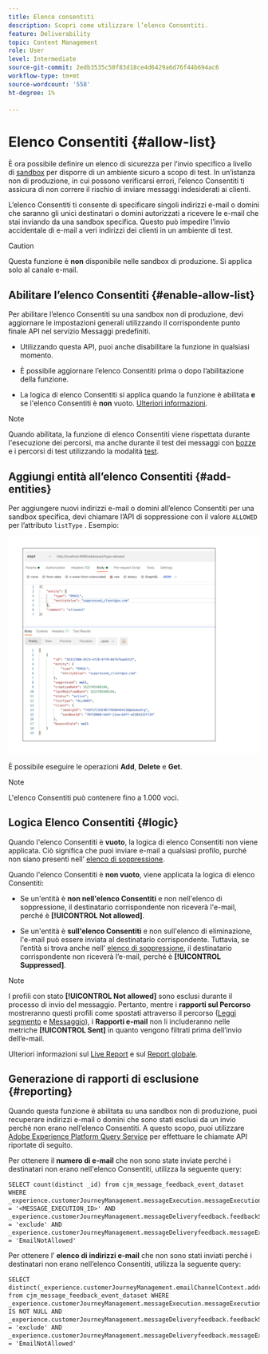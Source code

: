 ```yaml
---
title: Elenco consentiti
description: Scopri come utilizzare l’elenco Consentiti.
feature: Deliverability
topic: Content Management
role: User
level: Intermediate
source-git-commit: 2edb3535c50f83d18ce4d6429a6d76f44b694ac6
workflow-type: tm+mt
source-wordcount: '558'
ht-degree: 1%

---
```


# Elenco Consentiti {#allow-list}

È ora possibile definire un elenco di sicurezza per l’invio specifico a livello di [sandbox](administration/sandboxes.md) per disporre di un ambiente sicuro a scopo di test. In un’istanza non di produzione, in cui possono verificarsi errori, l’elenco Consentiti ti assicura di non correre il rischio di inviare messaggi indesiderati ai clienti.

L’elenco Consentiti ti consente di specificare singoli indirizzi e-mail o domini che saranno gli unici destinatari o domini autorizzati a ricevere le e-mail che stai inviando da una sandbox specifica. Questo può impedire l’invio accidentale di e-mail a veri indirizzi dei clienti in un ambiente di test.

>[!CAUTION]
>
>Questa funzione è **non** disponibile nelle sandbox di produzione. Si applica solo al canale e-mail.

## Abilitare l’elenco Consentiti {#enable-allow-list}

Per abilitare l’elenco Consentiti su una sandbox non di produzione, devi aggiornare le impostazioni generali utilizzando il corrispondente punto finale API nel servizio Messaggi predefiniti.

* Utilizzando questa API, puoi anche disabilitare la funzione in qualsiasi momento.

* È possibile aggiornare l’elenco Consentiti prima o dopo l’abilitazione della funzione.

* La logica di elenco Consentiti si applica quando la funzione è abilitata **e** se l&#39;elenco Consentiti è **non** vuoto. [Ulteriori informazioni](#logic).

<!--To enable this feature on a non-production sandbox, update the allowed list so that it is no longer empty. To disable it, clear up the allowed list so that it is again empty.

Learn more on the allowed list logic in this section.
-->

>[!NOTE]
>
>Quando abilitata, la funzione di elenco Consentiti viene rispettata durante l&#39;esecuzione dei percorsi, ma anche durante il test dei messaggi con [bozze](preview.md#send-proofs) e i percorsi di test utilizzando la modalità [test](building-journeys/testing-the-journey.md).

## Aggiungi entità all’elenco Consentiti {#add-entities}

Per aggiungere nuovi indirizzi e-mail o domini all’elenco Consentiti per una sandbox specifica, devi chiamare l’API di soppressione con il valore `ALLOWED` per l’attributo `listType` . Esempio:

![](assets/allow-list-api.png)

È possibile eseguire le operazioni **Add**, **Delete** e **Get**.

>[!NOTE]
>
>L&#39;elenco Consentiti può contenere fino a 1.000 voci.

<!--
Learn more on making these API calls in the API reference documentation.
Found this link in Experience Platform documentation, but may not be the final one: (https://experienceleague.adobe.com/docs/experience-platform/landing/platform-apis/api-guide.html?lang=en).-->

## Logica Elenco Consentiti {#logic}

<!-- When the allowed list is enabled (enable-allow-list) at the sandbox level using the API call above, the following applies.-->

Quando l&#39;elenco Consentiti è **vuoto**, la logica di elenco Consentiti non viene applicata. Ciò significa che puoi inviare e-mail a qualsiasi profilo, purché non siano presenti nell’ [elenco di soppressione](suppression-list.md).

Quando l&#39;elenco Consentiti è **non vuoto**, viene applicata la logica di elenco Consentiti:

* Se un&#39;entità è **non nell&#39;elenco Consentiti** e non nell&#39;elenco di soppressione, il destinatario corrispondente non riceverà l&#39;e-mail, perché è **[!UICONTROL Not allowed]**.

* Se un&#39;entità è **sull&#39;elenco Consentiti** e non sull&#39;elenco di eliminazione, l&#39;e-mail può essere inviata al destinatario corrispondente. Tuttavia, se l’entità si trova anche nell’ [elenco di soppressione](suppression-list.md), il destinatario corrispondente non riceverà l’e-mail, perché è **[!UICONTROL Suppressed]**.

>[!NOTE]
>
>I profili con stato **[!UICONTROL Not allowed]** sono esclusi durante il processo di invio del messaggio. Pertanto, mentre i **rapporti sul Percorso** mostreranno questi profili come spostati attraverso il percorso ([Leggi segmento](building-journeys/read-segment.md) e [Messaggio](building-journeys/journeys-message.md)), i **Rapporti e-mail** non li includeranno nelle metriche **[!UICONTROL Sent]** in quanto vengono filtrati prima dell’invio dell’e-mail.
>
>Ulteriori informazioni sul [Live Report](reports/live-report.md) e sul [Report globale](reports/global-report.md).

## Generazione di rapporti di esclusione {#reporting}

Quando questa funzione è abilitata su una sandbox non di produzione, puoi recuperare indirizzi e-mail o domini che sono stati esclusi da un invio perché non erano nell’elenco Consentiti. A questo scopo, puoi utilizzare [Adobe Experience Platform Query Service](https://experienceleague.adobe.com/docs/experience-platform/query/api/getting-started.html) per effettuare le chiamate API riportate di seguito.

Per ottenere il **numero di e-mail** che non sono state inviate perché i destinatari non erano nell&#39;elenco Consentiti, utilizza la seguente query:

```
SELECT count(distinct _id) from cjm_message_feedback_event_dataset WHERE
_experience.customerJourneyManagement.messageExecution.messageExecutionID = '<MESSAGE_EXECUTION_ID>' AND
_experience.customerJourneyManagement.messageDeliveryfeedback.feedbackStatus = 'exclude' AND
_experience.customerJourneyManagement.messageDeliveryfeedback.messageExclusion.reason = 'EmailNotAllowed'
```

Per ottenere l’ **elenco di indirizzi e-mail** che non sono stati inviati perché i destinatari non erano nell’elenco Consentiti, utilizza la seguente query:

```
SELECT distinct(_experience.customerJourneyManagement.emailChannelContext.address) from cjm_message_feedback_event_dataset WHERE
_experience.customerJourneyManagement.messageExecution.messageExecutionID IS NOT NULL AND
_experience.customerJourneyManagement.messageDeliveryfeedback.feedbackStatus = 'exclude' AND
_experience.customerJourneyManagement.messageDeliveryfeedback.messageExclusion.reason = 'EmailNotAllowed'
```

